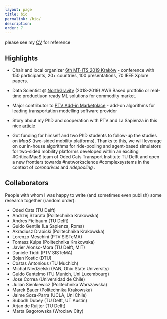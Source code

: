 ```yaml
---
layout: page
title: bio
permalink: /bio/
description:
order: 7
---
```


please see my [CV](/./assets/pdf/CV_eng.pdf) for reference

## Highlights

* Chair and local organizer [6th MT-ITS 2019 Kraków](https://github.com/RafalKucharskiPK/rafalkucharskiPK.github.io/edit/master/_pages/activities.md) - conference with 150 participants, 20+ countries, 100 presentations, 70 IEEE Xplore papers.

* Data Scientist @ [NorthGravity](https://www.northgravity.com/about_us) (2018-2019) AWS Based protfolio or real-time productiuon ready ML solutions for commodity market.

* Major contributor to [PTV Add-in Marketplace](https://www.ptvgroup.com/en/contact-support/add-in-marketplace/) - add-on algorithms for leading transportation modelling software providor

* Story about my PhD and cooperation with PTV and La Sapienza in this nice [article](https://www.iamigniting.com/rafal_kucharski/)

* Got funding for himself and two PhD students to follow-up the studies on *MaaS* (two-sided mobility platforms). Thanks to this, we will leverage on our in-house algorithms for ride-pooling and agent-based simulators for two-sided mobility platforms developed within an exciting #CriticalMaaS team of Oded Cats Transport Institute TU Delft and open a new frontiers towards #networkscience #complexsystems in the context of *coronarivus* and *ridepooling* .

## Collaborators

People with whom I was happy to write (and sometimes even publish) some research together (random order):
* Oded Cats (TU Delft)
* Andrzej Szarata (Politechnika Krakowska)
* Andres Fielbaum (TU Delft)
* Guido Gentile (La Sapienza, Roma)
* Akradiusz Drabicki (Politechnika Krakowska)
* Lorenzo Meschini (PTV SISTeMA)
* Tomasz Kulpa (Politechnika Krakowska)
* Javier Alonso-Mora (TU Delft, MIT)
* Daniele Tiddi (PTV SISTeMA)
* Bojan Kostic (DTU)
* Costas Antonious (TU Muchich)
* Michał Niedzielski (PAN, Ohio State University)
* Guido Cantelmo (TU Munich, Uni Luxembourg)
* Jose Correa (Universidad de Chile)
* Julian Sienkiewicz (Politechnika Warszawska)
* Marek Bauer (Politechnika Krakowska)
* Jaime Soza-Parra (UCLA, Uni Chile)
* Subodh Dubey (TU Delft, UT Austin)
* Arjan de Ruijter (TU Delft)
* Marta Gagorowska (Wroclaw City)





